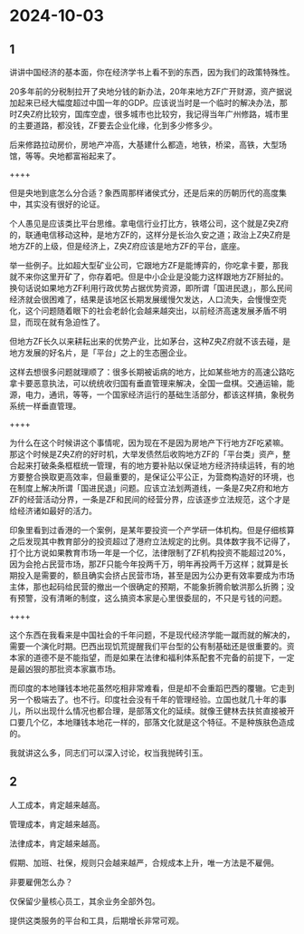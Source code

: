 # 2024-10-03

## 1


讲讲中国经济的基本面，你在经济学书上看不到的东西，因为我们的政策特殊性。

20多年前的分税制拉开了央地分钱的新办法，20年来地方ZF广开财源，资产据说加起来已经大幅度超过中国一年的GDP。应该说当时是一个临时的解决办法，那时Z央Z府比较穷，国库空虚，很多城市也比较穷，我记得当年广州修路，城市里的主要道路，都没钱，ZF要去企业化缘，化到多少修多少。

后来修路拉动房价，房地产冲高，大基建什么都造，地铁，桥梁，高铁，大型场馆，等等。央地都富裕起来了。

++++

但是央地到底怎么分合适？象西周那样诸侯式分，还是后来的历朝历代的高度集中，其实没有很好的论证。

个人愚见是应该类比平台思维。拿电信行业打比方，铁塔公司，这个就是Z央Z府的，联通电信移动这种，是地方ZF的，这样分是长治久安之道；政治上Z央Z府是地方ZF的上级，但是经济上，Z央Z府应该是地方ZF的平台，底座。

举一些例子。比如超大型矿业公司，它跟地方ZF是能博弈的，你吃拿卡要，那我就不来你这里开矿了，你存着吧。但是中小企业是没能力这样跟地方ZF掰扯的。换句话说如果地方ZF利用行政优势占据优势资源，即所谓「国进民退」，那么民间经济就会很困难了，结果是该地区长期发展缓慢欠发达，人口流失，会慢慢空壳化，这个问题随着眼下的社会老龄化会越来越突出，以前经济高速发展矛盾不明显，而现在就有急迫性了。

但地方ZF长久以来耕耘出来的优势产业，比如茅台，这种Z央Z府就不该去碰，是地方发展的好名片，是「平台」之上的生态圈企业。

这样去想很多问题就理顺了：很多长期被诟病的地方，比如某些地方的高速公路吃拿卡要恶意执法，可以统统收归国有垂直管理来解决，全国一盘棋。交通运输，能源，电力，通讯，等等，一个国家经济运行的基础生活部分，都该这样搞，象税务系统一样垂直管理。

++++

为什么在这个时候讲这个事情呢，因为现在不是因为房地产下行地方ZF吃紧嘛。那这个时候是Z央Z府的好时机，大举发债然后收购地方ZF的「平台类」资产，整合起来打破条条框框统一管理，有的地方要补贴以保证地方经济持续运转，有的地方要整合换取更高效率，但最重要的，是保证公平公正，为营商构造好的环境，也在制度上解决所谓「国进民退」问题。应该立法划两道线，一条是Z央Z府和地方ZF的经营活动分界，一条是ZF和民间的经营分界，应该逐步立法规范，这个才是给经济诸如最好的活力。

印象里看到过香港的一个案例，是某年要投资一个产学研一体机构。但是仔细核算之后发现其中教育部分的投资超过了港府立法规定的比例。具体数字我不记得了，打个比方说如果教育市场一年是一个亿，法律限制了ZF机构投资不能超过20%，因为会抢占民营市场，那ZF只能今年投两千万，明年再投两千万这样；就算是长期投入是需要的，额且确实会挤占民营市场，甚至是因为公办更有效率要成为市场主体，那也起码给民营的撤出一个很确定的预期，不能象折腾俞敏洪那么折腾；没有预警，没有清晰的制度，这么搞资本家是心里很委屈的，不只是亏钱的问题。

++++

这个东西在我看来是中国社会的千年问题，不是现代经济学能一蹴而就的解决的，需要一个演化时期。巴西出现饥荒提醒我们平台型的公有制基础还是很重要的。资本家的道德不是不能指望，而是如果在法律和福利体系配套不完备的前提下，一定是最凶狠的那批资本家赢市场。

而印度的本地赚钱本地花虽然吃相非常难看，但是却不会重蹈巴西的覆辙。它走到另一个极端去了。也不行。印度社会没有千年的管理经验。立国也就几十年的事儿，所以出现什么情况也都合理，是部落文化的延续。就像王健林去扶贫直接被开口要几个亿，本地赚钱本地花一样的，部落文化就是这个特征。不是种族肤色造成的。

我就讲这么多，同志们可以深入讨论，权当我抛砖引玉。






## 2


人工成本，肯定越来越高。

管理成本，肯定越来越高。

法律成本，肯定越来越高。

假期、加班、社保，规则只会越来越严，合规成本上升，唯一方法是不雇佣。

非要雇佣怎么办？

仅保留少量核心员工，其余业务全部外包。

提供这类服务的平台和工具，后期增长非常可观。 ​​​






